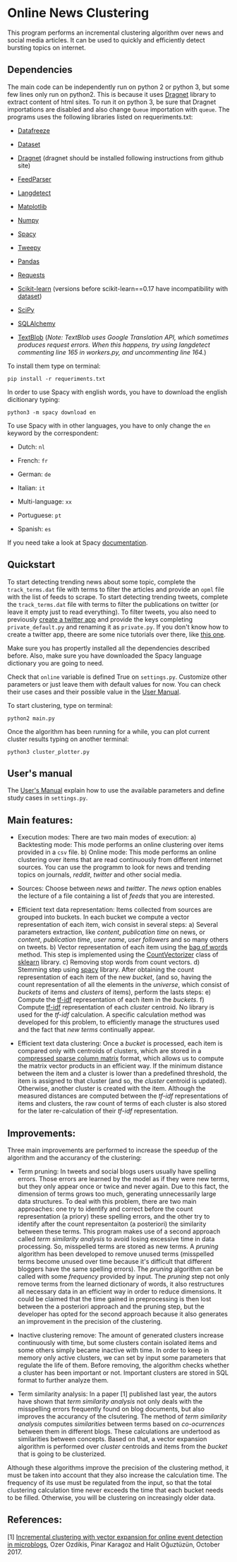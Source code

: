 # Online News Clustering

This program performs an incremental clustering algorithm over news and social media articles. It can be used to quickly and efficiently detect bursting topics on internet.

## Dependencies

The main code can be independently run on python 2 or python 3, but some few lines only run on python2. This is because it uses [Dragnet](https://github.com/seomoz/dragnet) library to extract content of html sites. To run it on python 3, be sure that Dragnet importations are disabled and also change `Queue` importation with `queue`.
The programs uses the following libraries listed on requeriments.txt:

- [Datafreeze](https://github.com/pudo/datafreeze)

- [Dataset](https://dataset.readthedocs.io/en/latest/)

- [Dragnet](https://github.com/seomoz/dragnet) (dragnet should be installed following instructions from github site)

- [FeedParser](https://pythonhosted.org/feedparser/)

- [Langdetect](https://pypi.org/project/langdetect/)

- [Matplotlib](https://matplotlib.org/)

- [Numpy](http://www.numpy.org/)

- [Spacy](https://spacy.io/)

- [Tweepy](http://www.tweepy.org/)

- [Pandas](https://pandas.pydata.org/)

- [Requests](http://docs.python-requests.org/en/master/)

- [Scikit-learn](http://scikit-learn.org/stable/) (versions before scikit-learn==0.17 have incompatibility with [dataset](https://dataset.readthedocs.io/en/latest/))

- [SciPy](https://www.scipy.org/)

- [SQLAlchemy](https://www.sqlalchemy.org/)

- [TextBlob](http://textblob.readthedocs.io/en/dev/) (*Note: TextBlob uses Google Translation API, which sometimes produces request errors. When this happens, try using langdetect commenting line 165 in workers.py, and uncommenting line 164.*)

To install them type on terminal:

```
pip install -r requeriments.txt
```

In order to use Spacy with english words, you have to download the english dicitionary typing:

```
python3 -m spacy download en
```

To use Spacy with in other languages, you have to only change the `en` keyword by the correspondent:

- Dutch: `nl`

- French: `fr`

- German: `de`

- Italian: `it`

- Multi-language: `xx`

- Portuguese: `pt`

- Spanish: `es`

If you need take a look at Spacy [documentation](https://spacy.io/models/).

## Quickstart

To start detecting trending news about some topic, complete the `track_terms.dat` file with terms to filter the articles and provide an `opml` file with the list of feeds to scrape. To start detecting trending tweets, complete the `track_terms.dat` file with terms to filter the publications on twitter (or leave it empty just to read everything). To filter tweets, you also need to previously [create a twitter app](https://apps.twitter.com/) and provide the keys completing `private_default.py` and renaming it as `private.py`. If you don't know how to create a twitter app, theere are some nice tutorials over there, like [this one](https://iag.me/socialmedia/how-to-create-a-twitter-app-in-8-easy-steps/).

Make sure you has propertly installed all the dependencies described before. Also, make sure you have downloaded the Spacy language dictionary you are going to need.

Check that `online` variable is defined True on `settings.py`. Customize other parameters or just leave them with default values for now. You can check their use cases and their possible value in the [User Manual](./user_manual.md).

To start clustering, type on terminal:

```
python2 main.py
```

Once the algorithm has been running for a while, you can plot current cluster results typing on another terminal:

```
python3 cluster_plotter.py
```

## User's manual
The [User's Manual](./user_manual.md) explain how to use the available parameters and define study cases in `settings.py`.

## Main features:

- Execution modes: There are two main modes of execution:
a) Backtesting mode: This mode performs an online clustering over items provided in a `csv` file.
b) Online mode: This mode performs an online clustering over items that are read continuously from different internet sources. You can use the programm to look for news and trending topics on journals, *reddit*, *twitter* and other social media.

- Sources: Choose between *news* and *twitter*. The *news* option enables the lecture of a file containing a list of *feeds* that you are interested.

- Efficient text data representation: Items collected from sources are grouped into buckets. In each bucket we compute a vector representation of each item, wich consist in several steps:
a) Several parameters extraction, like *content*, *publication time* on news, or *content*, *publication time*, *user name*, *user followers* and so many others on tweets.
b) Vector representation of each item using the [bag of words](https://en.wikipedia.org/wiki/Bag-of-words_model) method. This step is implemented using the [CountVectorizer](http://scikit-learn.org/stable/modules/generated/sklearn.feature_extraction.text.CountVectorizer.html) class of [sklearn](http://scikit-learn.org/stable/) library.
c) Removing stop words from count vectors.
d) Stemming step using [spacy](https://spacy.io/) library. 
After obtaining the count representation of each item of the new *bucket*, (and so, having the count representation of all the elements in the *universe*, which consist of *buckets* of items and *clusters* of items), perform the lasts steps:
e) Compute the [tf-idf](https://en.wikipedia.org/wiki/Tf%E2%80%93idf) representation of each item in the *buckets*.
f) Compute [tf-idf](https://en.wikipedia.org/wiki/Tf%E2%80%93idf) representation of each *cluster* centroid.
No library is used for the *tf-idf* calculation. A specific calculation method was developed for this problem, to efficiently manage the structures used and the fact that *new terms* continually appear.

- Efficient text data clustering: Once a *bucket* is processed, each item is compared only with centroids of clusters, which are stored in a [compressed sparse column matrix](https://docs.scipy.org/doc/scipy/reference/generated/scipy.sparse.csc_matrix.html) format, which allows us to compute the matrix vector products in an efficient way. If the minimum distance between the item and a cluster is lower than a predefined threshold, the item is assigned to that cluster (and so, the *cluster* centroid is updated). Otherwise, another cluster is created with the item. Although the measured distances are computed between the *tf-idf* representations of items and clusters, the raw count of terms of each cluster is also stored for the later re-calculation of their *tf-idf* representation.

## Improvements:

Three main improvements are performed to increase the speedup of the algorithm and the accurancy of the clustering:

- Term pruning: In tweets and social blogs users usually have spelling errors. Those errors are learned by the model as if they were new terms, but they only appear once or twice and never again. Due to this fact, the dimension of terms grows too much, generating unnecessarily large data structures. To deal with this problem, there are two main approaches: one try to identify and correct before the count representation (a priory) these spelling errors, and the other try to identify after the count representaiton (a posteriori) the similarity between these terms. This program makes use of a second approach called *term similarity analysis* to avoid losing excessive time in data processing. So, misspelled terms are stored as new terms. A *pruning* algorithm has been developed to remove unused terms (misspelled terms become unused over time because it's difficult that different bloggers have the same spelling errors). The *pruning* algorithm can be called with some *frequency* provided by input. The *pruning* step not only remove terms from the learned dictionary of words, it also restructures all necessary data in an efficient way in order to reduce dimensions.
It could be claimed that the time gained in preprocessing is then lost between the a posteriori approach and the pruning step, but the developer has opted for the second approach because it also generates an improvement in the precision of the clustering.

- Inactive clustering remove: The amount of generated clusters increase continuously with time, but some clusters contain isolated items and some others simply became inactive with time. In order to keep in memory only active clusters, we can set by input some parameters that regulate the life of them. Before removing, the algorithm checks whether a cluster has been important or not. Important clusters are stored in SQL format to further analyze them.

- Term similarity analysis: In a paper [1] published last year, the autors have shown that *term similarity analysis* not only deals with the misspelling errors frequently found on blog documents, but also improves the accurancy of the clsutering. The method of *term similarity analysis* computes *similarities* between terms based on *co-ocurrences* between them in different blogs. These calculations are undertood as similarities between concepts. Based on that, a vector expansion algorithm is performed over *cluster* centroids and items from the *bucket* that is going to be clusterized.

Although these algorithms improve the precision of the clustering method, it must be taken into account that they also increase the calculation time. The frequency of its use must be regulated from the input, so that the total clustering calculation time never exceeds the time that each bucket needs to be filled. Otherwise, you will be clustering on increasingly older data.

## References:

[1] [Incremental clustering with vector expansion for online event detection in microblogs](https://www.researchgate.net/publication/320861041_Incremental_clustering_with_vector_expansion_for_online_event_detection_in_microblogs), Ozer Ozdikis, Pinar Karagoz and Halit Oğuztüzün, October 2017.